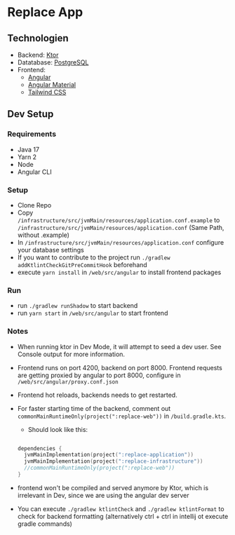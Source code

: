 # Replace App

## Technologien

- Backend: [Ktor](https://ktor.io/)
- Datatabase: [PostgreSQL](https://www.postgresql.org/)
- Frontend:
  - [Angular](https://angular.io/)
  - [Angular Material](https://material.angular.io/)
  - [Tailwind CSS](https://tailwindcss.com/)

## Dev Setup

### Requirements

- Java 17
- Yarn 2
- Node
- Angular CLI

### Setup

- Clone Repo
- Copy `/infrastructure/src/jvmMain/resources/application.conf.example` to `/infrastructure/src/jvmMain/resources/application.conf` (Same Path, without .example)
- In `/infrastructure/src/jvmMain/resources/application.conf` configure your database settings
- If you want to contribute to the project run `./gradlew addKtlintCheckGitPreCommitHook` beforehand
- execute `yarn install` in `/web/src/angular` to install frontend packages

### Run

- run `./gradlew runShadow` to start backend
- run `yarn start` in `/web/src/angular` to start frontend

### Notes

- When running ktor in Dev Mode, it will attempt to seed a dev user. See Console output for more information.
- Frontend runs on port 4200, backend on port 8000. Frontend requests are getting proxied by angular to port 8000, configure in `/web/src/angular/proxy.conf.json`
- Frontend hot reloads, backends needs to get restarted.
- For faster starting time of the backend, comment out `commonMainRuntimeOnly(project(":replace-web"))` in `/build.gradle.kts`.
  - Should look like this:

  ```kotlin

  dependencies {
    jvmMainImplementation(project(":replace-application"))
    jvmMainImplementation(project(":replace-infrastructure"))
    //commonMainRuntimeOnly(project(":replace-web"))
  }

  ```

- frontend won't be compiled and served anymore by Ktor, which is irrelevant in Dev, since we are using the angular dev server
- You can execute `./gradlew ktlintCheck` and `./gradlew ktlintFormat` to check for backend formatting (alternatively ctrl + ctrl in intellij ot execute gradle commands)
